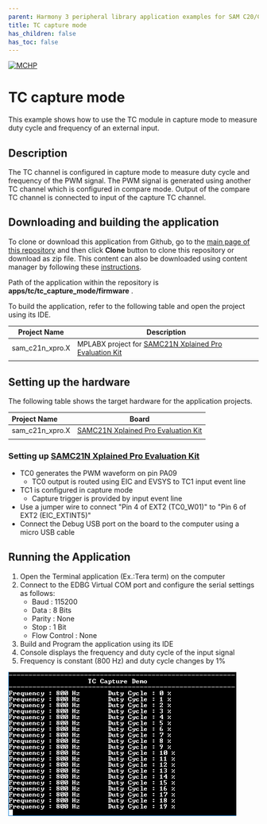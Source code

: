 ```yaml
---
parent: Harmony 3 peripheral library application examples for SAM C20/C21 family
title: TC capture mode 
has_children: false
has_toc: false
---
```


[![MCHP](https://www.microchip.com/ResourcePackages/Microchip/assets/dist/images/logo.png)](https://www.microchip.com)

# TC capture mode

This example shows how to use the TC module in capture mode to measure duty cycle and frequency of an external input.

## Description

The TC channel is configured in capture mode to measure duty cycle and frequency of the PWM signal. The PWM signal is generated using another TC channel which is configured in compare mode. Output of the compare TC channel is connected to input of the capture TC channel.

## Downloading and building the application

To clone or download this application from Github, go to the [main page of this repository](https://github.com/Microchip-MPLAB-Harmony/csp_apps_sam_c20_c21) and then click **Clone** button to clone this repository or download as zip file.
This content can also be downloaded using content manager by following these [instructions](https://github.com/Microchip-MPLAB-Harmony/contentmanager/wiki).

Path of the application within the repository is **apps/tc/tc_capture_mode/firmware** .

To build the application, refer to the following table and open the project using its IDE.

| Project Name      | Description                                    |
| ----------------- | ---------------------------------------------- |
| sam_c21n_xpro.X | MPLABX project for [SAMC21N Xplained Pro Evaluation Kit](https://www.microchip.com/developmenttools/ProductDetails/atsamc21n-xpro) |
|||

## Setting up the hardware

The following table shows the target hardware for the application projects.

| Project Name| Board|
|:---------|:---------:|
| sam_c21n_xpro.X | [SAMC21N Xplained Pro Evaluation Kit](https://www.microchip.com/developmenttools/ProductDetails/atsamc21n-xpro)
|||

### Setting up [SAMC21N Xplained Pro Evaluation Kit](https://www.microchip.com/developmenttools/ProductDetails/atsamc21n-xpro)

- TC0 generates the PWM waveform on pin PA09
  - TC0 output is routed using EIC and EVSYS to TC1 input event line
- TC1 is configured in capture mode
  - Capture trigger is provided by input event line
- Use a jumper wire to connect "Pin 4 of EXT2 (TC0_W01)" to "Pin 6 of EXT2 (EIC_EXTINT5)"
- Connect the Debug USB port on the board to the computer using a micro USB cable

## Running the Application

1. Open the Terminal application (Ex.:Tera term) on the computer
2. Connect to the EDBG Virtual COM port and configure the serial settings as follows:
    - Baud : 115200
    - Data : 8 Bits
    - Parity : None
    - Stop : 1 Bit
    - Flow Control : None
3. Build and Program the application using its IDE
4. Console displays the frequency and duty cycle of the input signal
5. Frequency is constant (800 Hz) and duty cycle changes by 1%

  ![output](images/output_tc_capture_mode.png)